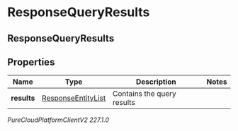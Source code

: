 # ResponseQueryResults

## ResponseQueryResults

## Properties

|Name | Type | Description | Notes|
|------------ | ------------- | ------------- | -------------|
| **results** | [ResponseEntityList](ResponseEntityList) | Contains the query results | |



_PureCloudPlatformClientV2 227.1.0_

